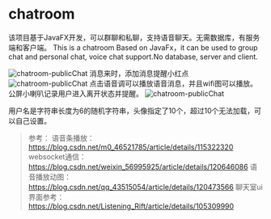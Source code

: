 # chatroom
该项目基于JavaFX开发，可以群聊和私聊，支持语音聊天。无需数据库，有服务端和客户端。
This is a chatroom Based on JavaFx，it can be used to group chat and personal chat, voice chat support.No database, server and client. 


![chatroom-publicChat](https://orange-1312206514.cos.ap-guangzhou.myqcloud.com/image/chat-1.png)
消息来时，添加消息提醒小红点
![chatroom-publicChat](https://orange-1312206514.cos.ap-guangzhou.myqcloud.com/image/chat-2.png)
点击语音调可以播放语音消息，并且wifi图可以播放。
公屏小喇叭记录用户进入离开状态并提醒。
![chatroom-publicChat](https://orange-1312206514.cos.ap-guangzhou.myqcloud.com/image/chat-3.png)

用户名是字符串长度为6的随机字符串，头像指定了10个，超过10个无法加载，可以自己设置。

>参考：
> 语音条播放：https://blog.csdn.net/m0_46521785/article/details/115322320
> websocket通信：https://blog.csdn.net/weixin_56995925/article/details/120646086
> 语音播放动图：https://blog.csdn.net/qq_43515054/article/details/120473566
> 聊天室ui界面参考：https://blog.csdn.net/Listening_Rift/article/details/105309990

